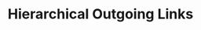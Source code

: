 ---
title: 'Hierarchical Outgoing Links'
summary: Obsidian.md plugin to display outgoing links as a tree strcture
thumbnail: /projects/obsidian/plugin.png
draft: false
---